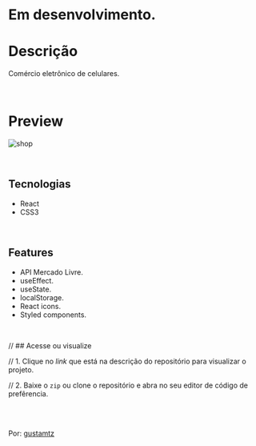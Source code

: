 # Em desenvolvimento.

# Descrição 
Comércio eletrônico de celulares.

<br>

# Preview
![shop](https://user-images.githubusercontent.com/113216494/214326591-1df3f063-1a35-43c9-b356-fb0044af4b14.png)

<br>


## Tecnologias
- React
- CSS3

<br>

## Features
- API Mercado Livre.
- useEffect.
- useState.
- localStorage.
- React icons. 
- Styled components.

<br>

// ## Acesse ou visualize

// 1. Clique no *link* que está na descrição do repositório para visualizar o projeto.

// 2. Baixe o `zip` ou clone o repositório e abra no seu editor de código de prefêrencia.



<br>
<br> 

Por: <a href="https://github.com/gustamtz"> gustamtz</a>
